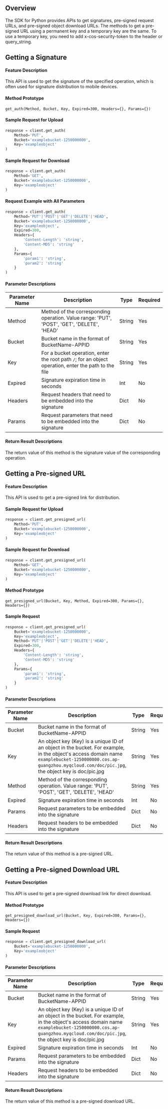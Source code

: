 ## Overview
The SDK for Python provides APIs to get signatures, pre-signed request URLs, and pre-signed object download URLs. The methods to get a pre-signed URL using a permanent key and a temporary key are the same. To use a temporary key, you need to add x-cos-security-token to the header or query_string.


## Getting a Signature

#### Feature Description
This API is used to get the signature of the specified operation, which is often used for signature distribution to mobile devices.

#### Method Prototype

```
get_auth(Method, Bucket, Key, Expired=300, Headers={}, Params={})
```

#### Sample Request for Upload

```python
response = client.get_auth(
    Method='PUT',
    Bucket='examplebucket-1250000000',
    Key='exampleobject'
)
```

#### Sample Request for Download

```python
response = client.get_auth(
    Method='GET',
    Bucket='examplebucket-1250000000',
    Key='exampleobject'
)
```

#### Request Example with All Parameters

```python
response = client.get_auth(
    Method='PUT'|'POST'|'GET'|'DELETE'|'HEAD',
    Bucket='examplebucket-1250000000',
    Key='exampleobject',
    Expired=300,
    Headers={
        'Content-Length': 'string',
        'Content-MD5': 'string'
    },
    Params={
        'param1': 'string',
        'param2': 'string'
    }
)
```
#### Parameter Descriptions

| Parameter Name | Description | Type | Required | 
| -------------- | -------------- |---------- | ----------- |
 | Method | Method of the corresponding operation. Value range: 'PUT', 'POST', 'GET', 'DELETE', 'HEAD' | String | Yes | 
 | Bucket | Bucket name in the format of BucketName-APPID | String | Yes | 
 | Key | For a bucket operation, enter the root path `/`; for an object operation, enter the path to the file | String | Yes | 
 |Expired| Signature expiration time in seconds | Int| No |
 | Headers | Request headers that need to be embedded into the signature | Dict | No |
 | Params | Request parameters that need to be embedded into the signature | Dict | No |

#### Return Result Descriptions
The return value of this method is the signature value of the corresponding operation.

## Getting a Pre-signed URL

#### Feature Description
This API is used to get a pre-signed link for distribution.

#### Sample Request for Upload

```python
response = client.get_presigned_url(
    Method='PUT',
    Bucket='examplebucket-1250000000',
    Key='exampleobject'
)
```

#### Sample Request for Download

```python
response = client.get_presigned_url(
    Method='GET',
    Bucket='examplebucket-1250000000',
    Key='exampleobject'
)
```


#### Method Prototype

```
get_presigned_url(Bucket, Key, Method, Expired=300, Params={}, Headers={})
```
#### Sample Request

```python
response = client.get_presigned_url(
    Bucket='examplebucket-1250000000',
    Key='exampleobject',
    Method='PUT'|'POST'|'GET'|'DELETE'|'HEAD',
    Expired=300,
    Headers={
        'Content-Length': 'string',
        'Content-MD5': 'string'
    },
    Params={
        'param1': 'string',
        'param2': 'string'
    }
)
```
#### Parameter Descriptions

| Parameter Name | Description | Type | Required | 
| -------------- | -------------- |---------- | ----------- |
 | Bucket | Bucket name in the format of BucketName-APPID | String | Yes | 
 | Key | An object key (Key) is a unique ID of an object in the bucket. For example, in the object's access domain name `examplebucket-1250000000.cos.ap-guangzhou.myqcloud.com/doc/pic.jpg`, the object key is doc/pic.jpg | String | Yes | 
 | Method | Method of the corresponding operation. Value range: 'PUT', 'POST', 'GET', 'DELETE', 'HEAD' | String | Yes | 
 |Expired| Signature expiration time in seconds | Int| No |
 | Params | Request parameters to be embedded into the signature | Dict | No |
 | Headers | Request headers to be embedded into the signature | Dict | No |
 
 
#### Return Result Descriptions
The return value of this method is a pre-signed URL.

## Getting a Pre-signed Download URL

#### Feature Description
This API is used to get a pre-signed download link for direct download.

#### Method Prototype

```
get_presigned_download_url(Bucket, Key, Expired=300, Params={}, Headers={})
```
#### Sample Request

```python
response = client.get_presigned_download_url(
    Bucket='examplebucket-1250000000',
    Key='exampleobject'
)
```
#### Parameter Descriptions

| Parameter Name | Description | Type | Required | 
| -------------- | -------------- |---------- | ----------- |
 | Bucket | Bucket name in the format of BucketName-APPID | String | Yes | 
 | Key | An object key (Key) is a unique ID of an object in the bucket. For example, in the object's access domain name `examplebucket-1250000000.cos.ap-guangzhou.myqcloud.com/doc/pic.jpg`, the object key is doc/pic.jpg | String | Yes | 
 |Expired| Signature expiration time in seconds | Int| No |
 | Params | Request parameters to be embedded into the signature | Dict | No |
 | Headers | Request headers to be embedded into the signature | Dict | No |

#### Return Result Descriptions
The return value of this method is a pre-signed download URL.

